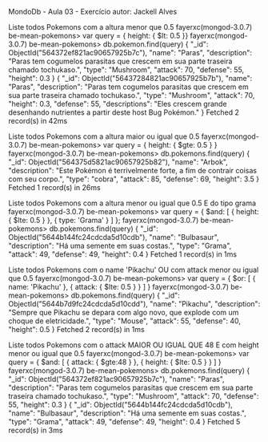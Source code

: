 MondoDb - Aula 03 - Exercício
autor: Jackell Alves

Liste todos Pokemons com a altura menor que 0.5
fayerxc(mongod-3.0.7) be-mean-pokemons> var query = { height: { $lt: 0.5 }}
fayerxc(mongod-3.0.7) be-mean-pokemons> db.pokemon.find(query)
{
  "_id": ObjectId("564372ef821ac90657925b7c"),
  "name": "Paras",
  "description": "Paras tem cogumelos parasitas que crescem em sua parte traseira chamado tochukaso.",
  "type": "Mushroom",
  "attack": 70,
  "defense": 55,
  "height": 0.3
}
{
  "_id": ObjectId("56437284821ac90657925b7b"),
  "name": "Paras",
  "description": "Paras tem cogumelos parasitas que crescem em sua parte traseira chamado tochukaso.",
  "type": "Mushroom",
  "attack": 70,
  "height": 0.3,
  "defense": 55,
  "descriptions": "Eles crescem grande desenhando nutrientes a partir deste host Bug Pokémon."
}
Fetched 2 record(s) in 42ms

Liste todos Pokemons com a altura maior ou igual que 0.5
fayerxc(mongod-3.0.7) be-mean-pokemons> var query = { height: { $gte: 0.5 } }
fayerxc(mongod-3.0.7) be-mean-pokemons> db.pokemons.find(query)
{
  "_id": ObjectId("564375d5821ac90657925b82"),
  "name": "Arbok",
  "description": "Este Pokémon é terrivelmente forte, a fim de contrair coisas com seu corpo.",
  "type": "cobra",
  "attack": 85,
  "defense": 69,
  "height": 3.5
}
Fetched 1 record(s) in 26ms

Liste todos Pokemons com a altura menor ou igual que 0.5 E do tipo grama
fayerxc(mongod-3.0.7) be-mean-pokemons> var query = { $and: [ { height: { $lte: 0.5 } }, { type: 'Grama' } ] };
fayerxc(mongod-3.0.7) be-mean-pokemons> db.pokemons.find(query)
{
  "_id": ObjectId("5644b144fc24cdcda5d10cdb"),
  "name": "Bulbasaur",
  "description": "Há uma semente em suas costas.",
  "type": "Grama",
  "attack": 49,
  "defense": 49,
  "height": 0.4
}
Fetched 1 record(s) in 1ms

Liste todos Pokemons com o name 'Pikachu' OU com attack menor ou igual que 0.5
fayerxc(mongod-3.0.7) be-mean-pokemons> var query = { $or: [ { name: 'Pikachu' }, { attack: { $lte: 0.5 } } ] }
fayerxc(mongod-3.0.7) be-mean-pokemons> db.pokemons.find(query)
{
  "_id": ObjectId("5644b7d9fc24cdcda5d10cdd"),
  "name": "Pikachu",
  "description": "Sempre que Pikachu se depara com algo novo, que explode com um choque de eletricidade.",
  "type": "Mouse",
  "attack": 55,
  "defense": 40,
  "height": 0.5
}
Fetched 2 record(s) in 1ms

Liste todos Pokemons com o attack MAIOR OU IGUAL QUE 48 E com height menor ou igual que 0.5
fayerxc(mongod-3.0.7) be-mean-pokemons> var query = { $and: [ { attack: { $gte:48 } }, { height: { $lte: 0.5 } } ] }
fayerxc(mongod-3.0.7) be-mean-pokemons> db.pokemons.find(query)
{
  "_id": ObjectId("564372ef821ac90657925b7c"),
  "name": "Paras",
  "description": "Paras tem cogumelos parasitas que crescem em sua parte traseira chamado tochukaso.",
  "type": "Mushroom",
  "attack": 70,
  "defense": 55,
  "height": 0.3
}
{
  "_id": ObjectId("5644b144fc24cdcda5d10cdb"),
  "name": "Bulbasaur",
  "description": "Há uma semente em suas costas.",
  "type": "Grama",
  "attack": 49,
  "defense": 49,
  "height": 0.4
}
Fetched 5 record(s) in 3ms
